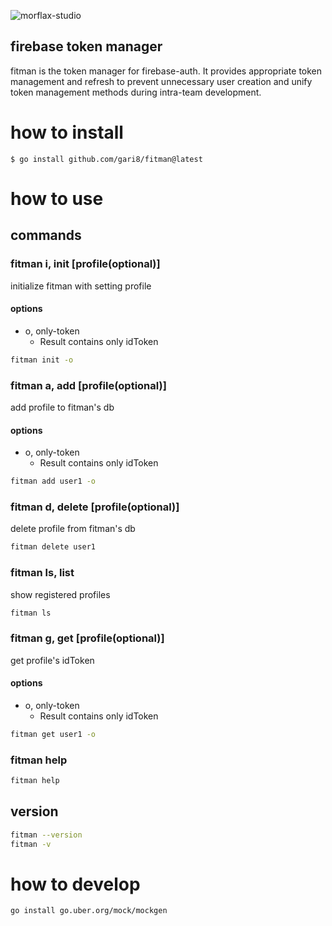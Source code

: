 ![morflax-studio](https://user-images.githubusercontent.com/49360378/163383773-11e83c31-1196-4047-bac6-506a1aceb4ee.png)


## firebase token manager

fitman is the token manager for firebase-auth.
It provides appropriate token management and refresh to prevent unnecessary user creation and unify token management methods during intra-team development.

# how to install
```
$ go install github.com/gari8/fitman@latest
```

# how to use
## commands
### fitman i, init [profile(optional)]
initialize fitman with setting profile
#### options
- o, only-token
  - Result contains only idToken
```bash
fitman init -o
```

### fitman a, add [profile(optional)]
add profile to fitman's db
#### options
- o, only-token
    - Result contains only idToken
```bash
fitman add user1 -o 
```

### fitman d, delete [profile(optional)]
delete profile from fitman's db
```bash
fitman delete user1
```

### fitman ls, list
show registered profiles
```bash
fitman ls
```

### fitman g, get [profile(optional)]
get profile's idToken
#### options
- o, only-token
    - Result contains only idToken
```bash
fitman get user1 -o
```

### fitman help
```bash
fitman help
```
## version
```bash
fitman --version
fitman -v
```

# how to develop
```bash
go install go.uber.org/mock/mockgen
```